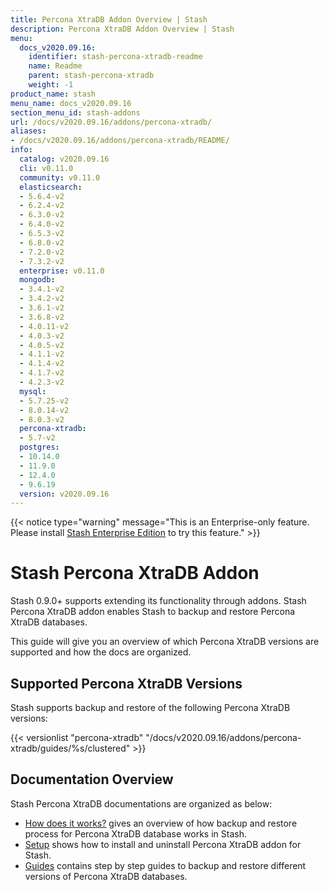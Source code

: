 ```yaml
---
title: Percona XtraDB Addon Overview | Stash
description: Percona XtraDB Addon Overview | Stash
menu:
  docs_v2020.09.16:
    identifier: stash-percona-xtradb-readme
    name: Readme
    parent: stash-percona-xtradb
    weight: -1
product_name: stash
menu_name: docs_v2020.09.16
section_menu_id: stash-addons
url: /docs/v2020.09.16/addons/percona-xtradb/
aliases:
- /docs/v2020.09.16/addons/percona-xtradb/README/
info:
  catalog: v2020.09.16
  cli: v0.11.0
  community: v0.11.0
  elasticsearch:
  - 5.6.4-v2
  - 6.2.4-v2
  - 6.3.0-v2
  - 6.4.0-v2
  - 6.5.3-v2
  - 6.8.0-v2
  - 7.2.0-v2
  - 7.3.2-v2
  enterprise: v0.11.0
  mongodb:
  - 3.4.1-v2
  - 3.4.2-v2
  - 3.6.1-v2
  - 3.6.8-v2
  - 4.0.11-v2
  - 4.0.3-v2
  - 4.0.5-v2
  - 4.1.1-v2
  - 4.1.4-v2
  - 4.1.7-v2
  - 4.2.3-v2
  mysql:
  - 5.7.25-v2
  - 8.0.14-v2
  - 8.0.3-v2
  percona-xtradb:
  - 5.7-v2
  postgres:
  - 10.14.0
  - 11.9.0
  - 12.4.0
  - 9.6.19
  version: v2020.09.16
---
```


{{< notice type="warning" message="This is an Enterprise-only feature. Please install [Stash Enterprise Edition](/docs/v2020.09.16/setup/install/enterprise) to try this feature." >}}

# Stash Percona XtraDB Addon

Stash 0.9.0+ supports extending its functionality through addons. Stash Percona XtraDB addon enables Stash to backup and restore Percona XtraDB databases.

This guide will give you an overview of which Percona XtraDB versions are supported and how the docs are organized.

## Supported Percona XtraDB Versions

Stash supports backup and restore of the following Percona XtraDB versions:

{{< versionlist "percona-xtradb" "/docs/v2020.09.16/addons/percona-xtradb/guides/%s/clustered" >}}

## Documentation Overview

Stash Percona XtraDB documentations are organized as below:

- [How does it works?](/docs/v2020.09.16/addons/percona-xtradb/overview) gives an overview of how backup and restore process for Percona XtraDB database works in Stash.
- [Setup](/docs/v2020.09.16/addons/percona-xtradb/setup/install) shows how to install and uninstall Percona XtraDB addon for Stash.
- [Guides](/docs/v2020.09.16/addons/percona-xtradb/guides/5.7/clustered) contains step by step guides to backup and restore different versions of Percona XtraDB databases.

